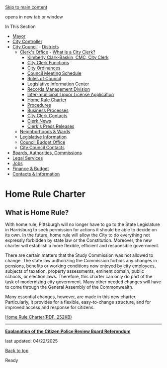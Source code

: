 [Skip to main content](https://www.pittsburghpa.gov/City-Government/City-Council/Clerks-Office/Home-Rule-Charter#main-content)

opens in new tab or window

In This Section

- [Mayor](https://www.pittsburghpa.gov/City-Government/Mayor)
- [City Controller](https://www.pittsburghpa.gov/City-Government/City-Controllers-Office)
- [City Council](https://www.pittsburghpa.gov/City-Government/City-Council)  - [Districts](https://www.pittsburghpa.gov/City-Government/City-Council/Districts)
  - [Clerk's Office](https://www.pittsburghpa.gov/City-Government/City-Council/Clerks-Office)    - [What is a City Clerk?](https://www.pittsburghpa.gov/City-Government/City-Council/Clerks-Office/What-is-a-City-Clerk)
    - [Kimberly Clark-Baskin, CMC, City Clerk](https://www.pittsburghpa.gov/City-Government/City-Council/Clerks-Office/Kimberly-D.-Clark-Baskin)
    - [City Clerk Functions](https://www.pittsburghpa.gov/City-Government/City-Council/Clerks-Office/City-Clerk-Functions)
    - [City Ordinances](https://www.pittsburghpa.gov/City-Government/City-Council/Clerks-Office/City-Ordinances)
    - [Council Meeting Schedule](https://www.pittsburghpa.gov/City-Government/City-Council/Clerks-Office/Council-Meeting-Schedule)
    - [Rules of Council](https://www.pittsburghpa.gov/City-Government/City-Council/Clerks-Office/Rules-of-Council)
    - [Legislative Information Center](https://www.pittsburghpa.gov/City-Government/City-Council/Clerks-Office/Legislative-Information-Center)
    - [Records Management Division](https://www.pittsburghpa.gov/City-Government/City-Council/Clerks-Office/Records-Management-Division)
    - [Inter-municipal Liquor License Application](https://www.pittsburghpa.gov/City-Government/City-Council/Clerks-Office/Inter-municipal-Liquor-License-Application)
    - [Home Rule Charter](https://www.pittsburghpa.gov/City-Government/City-Council/Clerks-Office/Home-Rule-Charter)
    - [Procedures](https://www.pittsburghpa.gov/City-Government/City-Council/Clerks-Office/Procedures)
    - [Business Processes](https://www.pittsburghpa.gov/City-Government/City-Council/Clerks-Office/Business-Processes)
    - [City Clerk Contacts](https://www.pittsburghpa.gov/City-Government/City-Council/Clerks-Office/City-Clerk-Contacts)
    - [Clerk News](https://www.pittsburghpa.gov/City-Government/City-Council/Clerks-Office/Clerk-News)
    - [Clerk's Press Releases](https://www.pittsburghpa.gov/City-Government/City-Council/Clerks-Office/Clerks-Press-Releases)
  - [Neighborhoods & Wards](https://www.pittsburghpa.gov/City-Government/City-Council/Neighborhoods-Wards)
  - [Legislative Information](https://www.pittsburghpa.gov/City-Government/City-Council/Legislative-Information)
  - [Council Budget Office](https://www.pittsburghpa.gov/City-Government/City-Council/Council-Budget-Office)
  - [City Council Contacts](https://www.pittsburghpa.gov/City-Government/City-Council/Council-Contacts)
- [Boards, Authorities, Commissions](https://www.pittsburghpa.gov/City-Government/Boards-Authorities-Commissions)
- [Legal Services](https://www.pittsburghpa.gov/City-Government/Legal-Services)
- [Jobs](https://www.pittsburghpa.gov/City-Government/Jobs)
- [Finance & Budget](https://www.pittsburghpa.gov/City-Government/Finance-Budget)
- [Contacts & Information](https://www.pittsburghpa.gov/City-Government/Contacts-Information)

# Home Rule Charter

## What is Home Rule?

With home rule, Pittsburgh will no longer have to go to the State Legislature in Harrisburg to seek permission for actions it should be able to decide on its own. In the future, home rule will allow the City to do everything not expressly forbidden by state law or the Constitution. Moreover, the new charter will establish a more flexible, efficient and responsible government.

There are certain matters that the Study Commission was not allowed to change. The state law authorizing the Commission forbids any changes in pensions, benefits or working conditions now enjoyed by city employees, subjects of taxation, property assessments, eminent domain, public schools, or election laws. Therefore, this charter can only do part of the task of modernizing city government. Many other needed changes will have to come through the General Assembly of the Commonwealth.

Many essential changes, however, are made in this new charter. Particularly, it provides for a flexible, easy-to-change structure, and for improved access and response for citizens.

[Home Rule Charter(PDF, 252KB)](https://www.pittsburghpa.gov/files/assets/city/v/1/clerk/documents/16954_2021_home_rule_updated_7-30-21.pdf)

* * *

[**Explanation of the Citizen Police Review Board Referendum**](https://www.pittsburghpa.gov/City-Government/City-Council/Clerks-Office/Home-Rule-Charter/Citizen-Police-Review-Board-Referendum)

last updated: 04/22/2025

[Back to top](https://www.pittsburghpa.gov/City-Government/City-Council/Clerks-Office/Home-Rule-Charter#body-top)

Ready

